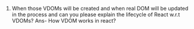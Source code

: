 1. When those VDOMs will be created and when real DOM will be updated in the process and can you please explain the lifecycle of React w.r.t VDOMs?
Ans- How VDOM works in react?